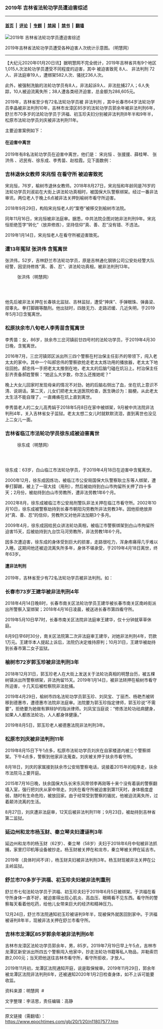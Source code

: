 ### 2019年 吉林省法轮功学员遭迫害综述

---

#### [首页](../../../..?n11807577) &nbsp;|&nbsp; [评论](../../../../../epoch-comment?n11807577) &nbsp;|&nbsp; [专题](../../../../../epoch-special?n11807577) &nbsp;|&nbsp; [禁闻](../../../../../epoch-news?n11807577) &nbsp;|&nbsp; [禁书](../../../../../books?n11807577) &nbsp;|&nbsp; [翻墙](https://github.com/gfw-breaker/nogfw/blob/master/README.md?n11807577)


<div><img alt="2019年 吉林省法轮功学员遭迫害综述" class="attachment-djy_600_400 size-djy_600_400 wp-post-image" src="https://i.epochtimes.com/assets/uploads/2020/01/2020-1-19-mh-jilin-persecution-1-600x400.png"/>
<div class="caption">
 <p>
  2019年吉林省法轮功学员遭受各种迫害人次统计示意图。（明慧网）
 </p>
</div></div><hr/><div class="post_content" id="artbody" itemprop="articleBody">
 <!-- article content begin -->
 <p>
  【大纪元2020年01月20日讯】据明慧网不完全统计，2019年吉林省共有9个地区1,015人次法轮功学员遭受不同程度的迫害，其中
  <ok href="https://www.epochtimes.com/gb/tag/%E8%A2%AB%E8%BF%AB%E5%AE%B3%E8%87%B4%E6%AD%BB.html">
   被迫害致死
  </ok>
  8人、
  <ok href="https://www.epochtimes.com/gb/tag/%E9%9D%9E%E6%B3%95%E5%88%A4%E5%88%91.html">
   非法判刑
  </ok>
  72人、非法庭审19人，遭绑架582人次、骚扰236人次。
 </p>
 <p>
  此外，被强制洗脑的法轮功学员有8人，非法起诉9人、非法批捕27人；6人失踪，10人被迫流离失所；38人遭各类经济迫害，总金额为286,605元。
 </p>
 <p>
  2019年，吉林省至少有72名法轮功学员被
  <ok href="https://www.epochtimes.com/gb/tag/%E9%9D%9E%E6%B3%95%E5%88%A4%E5%88%91.html">
   非法判刑
  </ok>
  ，其中长春市64岁法轮功学员李晶被非法判刑10年，吉林市龙漳区85岁的法轮功学员郭余年被非法判刑6年，舒兰市70多岁的法轮功学员于洪福、初玉珍夫妇分别被非法判刑8年半和9年半，松原市法轮功学员刘庆被非法判刑11年。
 </p>
 <p>
  主要迫害案例如下：
 </p>
 <h4>
  在迫害中离世
 </h4>
 <p>
  2019年有8名法轮功学员在迫害中离世，他们是：
  <ok href="https://www.epochtimes.com/gb/tag/%E5%AE%8B%E5%85%86%E6%81%92.html">
   宋兆恒
  </ok>
  、张援援、薛桂琴、
  <ok href="https://www.epochtimes.com/gb/tag/%E5%BC%A0%E6%B4%AA%E4%BC%9F.html">
   张洪伟
  </ok>
  、迟民有、徐东成、李秀苗、赵桂霞。见下面数例：
 </p>
 <h3>
  <b>
   吉林退休女教师
   <ok href="https://www.epochtimes.com/gb/tag/%E5%AE%8B%E5%85%86%E6%81%92.html">
    宋兆恒
   </ok>
   在看守所
   <ok href="https://www.epochtimes.com/gb/tag/%E8%A2%AB%E8%BF%AB%E5%AE%B3%E8%87%B4%E6%AD%BB.html">
    被迫害致死
   </ok>
  </b>
 </h3>
 <p>
  宋兆恒，76岁，榆树市退休女教师。2018年8月27日，宋兆恒和年龄同是76岁的法轮功学员刘淑岩在大街上讲法轮功真相时，被国保大队警察绑架。经过一番非法审讯，两位老人于晚上6点被非法关押到榆树市看守所迫害。
 </p>
 <p>
  2018年9月29日，构陷宋兆恒老人的“案卷”被移交到榆树市法院。
 </p>
 <p>
  同年11月16日，宋兆恒被非法庭审。据悉，中共法院企图对她非法判刑9年。宋兆恒拒绝签字“转化”（放弃修炼），坚持信仰“真、善、忍”没有错、不违法。
 </p>
 <p>
  2019年1月14日，宋兆恒老人在看守所被迫害致死。
 </p>
 <h3>
  <b>
   遭13年冤狱
   <ok href="https://www.epochtimes.com/gb/tag/%E5%BC%A0%E6%B4%AA%E4%BC%9F.html">
    张洪伟
   </ok>
   含冤离世
  </b>
 </h3>
 <p>
  张洪伟，52岁，吉林舒兰市法轮功学员，原是吉林通化钢铁公司公安处经警大队经警，因坚持修炼“真、善、忍”、讲法轮功真相，被非法判刑13年。
 </p>
 <figure aria-describedby="caption-attachment-11807805" class="wp-caption aligncenter" id="attachment_11807805" style="width: 281px">
  <ok href="https://i.epochtimes.com/assets/uploads/2020/01/2020-1-14-202939-0.jpg" target="_blank">
   <img alt="" class="wp-image-11807805" src="https://i.epochtimes.com/assets/uploads/2020/01/2020-1-14-202939-0.jpg"/>
  </ok>
  <br/><figcaption class="wp-caption-text" id="caption-attachment-11807805">
   张洪伟（明慧网）
  </figcaption><br/>
 </figure><br/>
 <p>
  他先后被非法关押在长春铁北监狱、吉林监狱，遭受“抻床”、手弹眼珠、弹鼻梁、捏睾丸、拳打脚踢等酷刑。他出狱时，四肢无力、走路迟缓、几近失明，于2019年5月3日含冤离世。
 </p>
 <h3>
  <b>
   松原扶余市八旬老人李秀苗含冤离世
  </b>
 </h3>
 <p>
  李秀苗：女，86岁，扶余市三岔河镇前廿四号村的法轮功学员，于2019年4月30日晚，含冤离世。
 </p>
 <p>
  2016年7月，三岔河镇郊区派出所三四个警察在村治保主任彭齐的带领下，闯入老太太的家中。其中一个叫郝忠伟的警察欲抢走老太太炼功用的播放器，老太太下地往回抢。郝忠伟一手把老太太推倒在地，老太太的后脑勺磕在炕沿上。村治保主任彭齐责备郝姓警察：“她这么大岁数，你怎么还推她呢？”
 </p>
 <p>
  晚上大女儿回家时发现母亲的情况不对劲，她的后脑右侧出了血，坐在炕上意识不清、说胡话。第二天，儿女们把老太太送医院检查，医生确诊为：脑梗。从此老太太生活不能自理了，一直瘫痪在炕上直到离世。
 </p>
 <p>
  李秀苗老人的二女儿高秀娟于2018年5月8日在家中被绑架，9月被中共法院非法判刑4年，关入吉林省女子监狱。老太太想二女儿时就默默流泪，直到离世也没见上二女儿一面。
 </p>
 <h3>
  <b>
   吉林省临江市法轮功学员徐东成被迫害离世
  </b>
 </h3>
 <figure aria-describedby="caption-attachment-11807854" class="wp-caption aligncenter" id="attachment_11807854" style="width: 200px">
  <ok href="https://i.epochtimes.com/assets/uploads/2020/01/2020-1-14-202939-1-ss-1.jpg" target="_blank">
   <img alt="" class="wp-image-11807854 size-full" src="https://i.epochtimes.com/assets/uploads/2020/01/2020-1-14-202939-1-ss-1.jpg"/>
  </ok>
  <br/><figcaption class="wp-caption-text" id="caption-attachment-11807854">
   徐东成（明慧网）
  </figcaption><br/>
 </figure><br/>
 <p>
  徐东成：63岁，白山临江市法轮功学员，于2019年4月18日在迫害中含冤离世。
 </p>
 <p>
  2000年12月，徐东成因炼功，被临江市公安局国保大队警察耿立东等人绑架，遭拳打脚踢，被上了一宿大挂（用刑），然后被劫持到白山市拘留所关押了四十多天；2月份，被劫持到白山市劳教所，遭非法劳教1年6个月。
 </p>
 <p>
  2002年8月，徐东成被临江市公安局刑警队非法关押在临江市看守所。2002年10月10日，徐东成被警察劫持到长春市朝阳沟劳教所非法劳教3年。因他拒绝放弃对“真、善、忍”的信仰，劳教所又对他非法加期3个多月。
 </p>
 <p>
  2009年4月，徐东成因给民众讲法轮功真相，被临江市警察绑架到白山市拘留所迫害15天，后被劫持到九台饮马河劳教所，非法劳教1年6个月。
 </p>
 <p>
  因多次遭迫害，徐东成的身体受到巨大的损害，走路很吃力，浑身疼痛得几乎难以入睡。这期间他还被迫流离失所多年，身体不堪承受，于2019年4月18日离世，终年63岁。
 </p>
 <h4>
  <b>
   遭非法判刑
  </b>
 </h4>
 <p>
  2019年，吉林省至少有72名法轮功学员被非法判刑。如：
 </p>
 <h3>
  <b>
   长春市73岁王建华被非法判刑4年
  </b>
 </h3>
 <p>
  2018年4月14日晚8时，长春市南关区法轮功学员王建华被长春市南关区南岭街派出所警察入室绑架；2018年4月16日凌晨，被送进长春市第四看守所。
 </p>
 <p>
  2019年5月10日早7时，长春市南关区法院非法庭审王建华，仅十分钟就草草休庭。
 </p>
 <p>
  8月9日早6时30分，南关区法院第二次非法庭审王建华，对她非法判刑4年，罚款1万元。王建华本人提起上诉后，法院仍决定维持原判；10月31日，王建华被劫持到长春市第二女子监狱。
 </p>
 <h3>
  <b>
   榆树市72岁郭玉珍被非法判刑3年
  </b>
 </h3>
 <p>
  2018年12月31日，郭玉珍老人在大街上发送关于法轮功真相的明慧台历，被五棵树镇派出所警察绑架，非法拘留15天。2019年1月14日，被非法转押在榆树市看守所迫害，十几天后被检察院非法批捕。
 </p>
 <p>
  2019年4月29日，榆树市四名法轮功学员郭玉珍、刘凤宝、丁丽杰、杨艳杰被转移到德惠市，遭德惠市法院非法庭审。法院要为郭玉珍指定律师，郭玉珍说“不需要”，拒绝要为她做有罪辩护的指派律师。刘凤宝当庭说：“修炼法轮功祛病健身，如果人人都炼法轮功，人人都身体健康。”
 </p>
 <p>
  2019年8月5日，郭玉珍老人被德惠法院非法判刑3年。
 </p>
 <h3>
  <b>
   松原市刘庆被非法判刑11年
  </b>
 </h3>
 <p>
  2019年8月15日下午1点多，松原市法轮功学员刘庆在自家楼道内被三个警察绑架。下午4点多，警察到他家非法蒐查。刘庆被关押于扶余市看守所。
 </p>
 <p>
  8月18日，刘庆的家属接到扶余市公安局警察电话，说接着2015年的程序走，扶余市法院马上要开庭。
 </p>
 <p>
  2015年7月16日晚，扶余国保大队长宋东风带领李再刚等十来个没有着装的警察翻墙入室，强行把刘庆从家中带走。刘庆在看守所被迫害到第11天时，身体极度虚弱，随时有生命危险，被放回家。由于经常受到警察的骚扰，他被迫流离失所，过着颠沛流离的生活。
 </p>
 <p>
  8月27日，刘庆遭非法庭审，12天后被非法判刑11年；9月23日，被劫持到吉林省第二监狱。
 </p>
 <h3>
  <b>
   延边州和龙市杨玉财、秦立琴夫妇遭诬判3年
  </b>
 </h3>
 <p>
  延边州和龙市的杨玉财（62岁）、秦立琴（58岁）夫妇于2018年6月中旬被非法抓捕，家里打印机等设备被抄走。杨玉财被关押在和龙市，秦立琴被关押在延吉市。
 </p>
 <p>
  2019年（具体时间不详），杨玉财夫妇被非法判刑3年。杨玉财现被非法关押在公主岭监狱。
 </p>
 <h3>
  <b>
   舒兰市70多岁于洪福、初玉珍夫妇被非法判重刑
  </b>
 </h3>
 <p>
  舒兰市七旬法轮功学员于洪福、初玉珍夫妇于2019年6月5日被绑架。于洪福在看守所身体一直不好，被迫害得出现心肌炎、高血压、眼睛看不见东西。看守所的警察每天看着他吃药，给他儿女带来巨大的经济和精神压力。
 </p>
 <p>
  12月24日，舒兰市法院通知初玉珍被诬判9年半，现被保外就医回到家中。于洪福被诬判8年半，现被非法关押在舒兰市看守所。
 </p>
 <h3>
  <b>
   吉林市龙漳区85岁郭余年被非法判刑6年
  </b>
 </h3>
 <p>
  吉林市龙漳区法轮功学员郭余年，男，85岁。2019年7月19日早上午5点，吉林市龙潭区新安派出所四五个警察闯入他家中，抄走法轮功书籍等私人物品，并勒索罚款2,000元；当天把他送往吉林市看守所，看守所拒收，才放人。
 </p>
 <p>
  2019年11月初，龙潭区法院通知开庭，说是取保候审。2019年11月29日，郭余年被龙潭区法院非法判刑6年，还被通知2020年1月2日检查身体，如不上诉可能要收监。
 </p>
 <p>
  资料来源：明慧网  #
 </p>
 <p>
  文字整理：李洁思，责任编辑：高静
 </p>
 <!-- article content end -->
 <div id="below_article_ad">
 </div>
</div>


---

原文链接（需翻墙）：https://www.epochtimes.com/gb/20/1/20/n11807577.htm